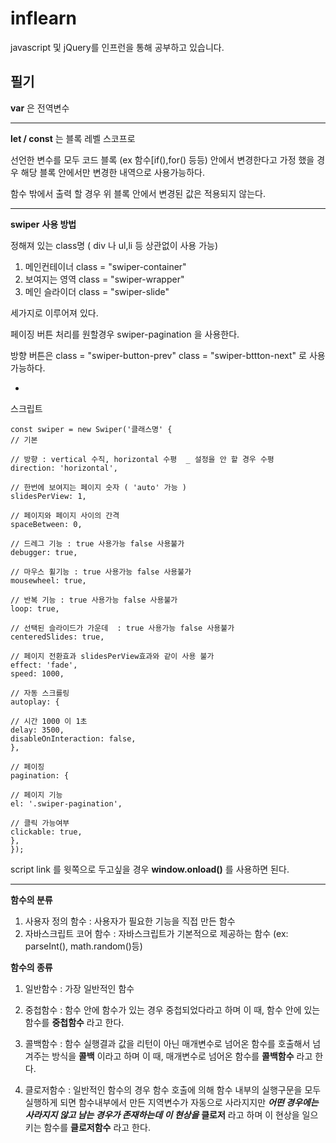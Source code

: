 # inflearn

javascript 및 jQuery를 인프런을 통해 공부하고 있습니다. 


 
## 필기 

__var__ 은 전역변수

---

__let / const__ 는 블록 레벨 스코프로 

선언한 변수를 모두 코드 블록 (ex 함수[if(),for() 등등) 안에서 
변경한다고 가정 했을 경우 해당 블록 안에서만 변경한 내역으로 사용가능하다.

함수 밖에서 출력 할 경우 위 블록 안에서 변경된 값은 적용되지 않는다.

---


__swiper__ __사용 방법__

정해져 있는 class명 ( div 나 ul,li 등 상관없이 사용 가능)

1. 메인컨테이너 class = "swiper-container"
2. 보여지는 영역 class = "swiper-wrapper"
3. 메인 슬라이더 class = "swiper-slide"

세가지로 이루어져 있다.

페이징 버튼 처리를 원할경우
swiper-pagination 을 사용한다.

방향 버튼은
class = "swiper-button-prev"
class = "swiper-bttton-next"
로 사용 가능하다.

-

스크립트

    const swiper = new Swiper('클래스명' {
    // 기본

    // 방향 : vertical 수직, horizontal 수평  _ 설정을 안 할 경우 수평
    direction: 'horizontal',

    // 한번에 보여지는 페이지 숫자 ( 'auto' 가능 )
    slidesPerView: 1,

    // 페이지와 페이지 사이의 간격
    spaceBetween: 0,

    // 드레그 기능 : true 사용가능 false 사용불가
    debugger: true,

    // 마우스 휠기능 : true 사용가능 false 사용불가
    mousewheel: true,

    // 반복 기능 : true 사용가능 false 사용불가
    loop: true,

    // 선택된 슬라이드가 가운데  : true 사용가능 false 사용불가
    centeredSlides: true,

    // 페이지 전환효과 slidesPerView효과와 같이 사용 불가
    effect: 'fade',
    speed: 1000,

    // 자동 스크를링
    autoplay: {

    // 시간 1000 이 1초
    delay: 3500,
    disableOnInteraction: false,
    },

    // 페이징
    pagination: {

    // 페이지 기능
    el: '.swiper-pagination',

    // 클릭 가능여부
    clickable: true,
    },
    });

script link 를 윗쪽으로 두고싶을 경우 __window.onload()__ 를 사용하면 된다.


---

__함수의 분류__

1. 사용자 정의 함수  : 사용자가 필요한 기능을 직접 만든 함수
2. 자바스크립트 코어 함수 : 자바스크립트가 기본적으로 제공하는 함수 (ex: parseInt(), math.random()등)

__함수의 종류__

1. 일반함수 : 가장 일반적인 함수

2. 중첩함수 : 함수 안에 함수가 있는 경우 중첩되었다라고 하며 이 때, 함수 안에 있는 함수를 __중첩함수__ 라고 한다.

3. 콜백함수 : 함수 실행결과 값을 리턴이 아닌 매개변수로 넘어온 함수를 호출해서 넘겨주는 방식을 __콜백__ 이라고 하며 이 때, 매개변수로 넘어온 함수를 __콜백함수__ 라고 한다.

4. 클로저함수 : 일반적인 함수의 경우 함수 호출에 의해 함수 내부의 실행구문을 모두 실행하게 되면 함수내부에서 만든 지역변수가 자동으로 사라지지만 
              ___어떤 경우에는 사라지지 않고 남는 경우가 존재하는데 이 현상을___ __클로저__ 라고 하며 이 현상을 일으키는 함수를 __클로저함수__ 라고 한다.

